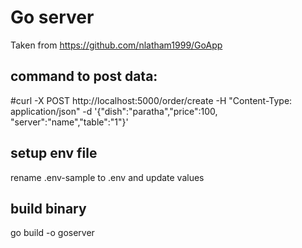 # Go server 

Taken from https://github.com/nlatham1999/GoApp

## command to post data: 
#curl -X POST http://localhost:5000/order/create -H "Content-Type: application/json" -d '{"dish":"paratha","price":100, "server":"name","table":"1"}'

## setup env file 

rename .env-sample to .env and update values 

## build binary

go build -o goserver